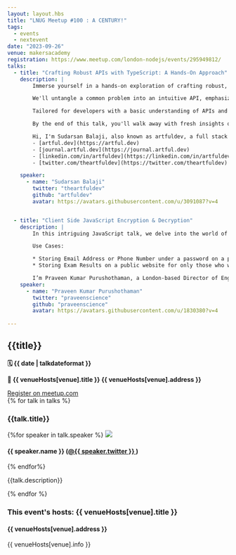 ```yaml
---
layout: layout.hbs
title: "LNUG Meetup #100 : A CENTURY!"
tags:
  - events
  - nextevent
date: "2023-09-26"
venue: makersacademy
registration: https://www.meetup.com/london-nodejs/events/295949812/
talks:
  - title: "Crafting Robust APIs with TypeScript: A Hands-On Approach"
    description: |
        Immerse yourself in a hands-on exploration of crafting robust, self-documenting, and efficient APIs with TypeScript. This dynamic session urges a rethink of conventional API development, focusing on how TypeScript's static typing can help develop accurate and consistent APIs - making impossible scenarios impossible.

        We'll untangle a common problem into an intuitive API, emphasizing on clear API signatures to prevent error scenarios instead of just handling them. We'll illustrate how TypeScript's features can diminish potential failures, resulting in APIs that are easier to use, inherently self-describing, and highly reliable.

        Tailored for developers with a basic understanding of APIs and typed languages, this session is also an invitation for anyone keen on writing quality code to delve deeper into effective API design. While familiarity with TypeScript is beneficial, it's not a prerequisite - we'll navigate the learning curve together.

        By the end of this talk, you'll walk away with fresh insights on how to leverage TypeScript to improve API design, making them more robust and user-friendly. Even if you find yourself disagreeing with the viewpoints presented, you'll undoubtedly emerge with a more thoughtful approach to API design. Ready to roll up your sleeves and redefine robust API design? Let's embark on this hands-on journey together, TypeScript style!

        Hi, I'm Sudarsan Balaji, also known as artfuldev, a full stack engineer focused on creating and multiplying value. A few links if my github bio isn't enough:
        - [artful.dev](https://artful.dev)
        - [journal.artful.dev](https://journal.artful.dev)
        - [linkedin.com/in/artfuldev](https://linkedin.com/in/artfuldev)
        - [twitter.com/theartfuldev](https://twitter.com/theartfuldev)

    speaker:
      - name: "Sudarsan Balaji"
        twitter: "theartfuldev"
        github: "artfuldev"
        avatar: https://avatars.githubusercontent.com/u/3091087?v=4


  - title: "Client Side JavaScript Encryption & Decryption"
    description: |
        In this intriguing JavaScript talk, we delve into the world of client-side encryption and decryption, presenting a daring idea that promises enhanced safety. By exploring the potential of safeguarding sensitive information within the realm of JavaScript, we embark on an unconventional journey that challenges conventional practices. Brace yourself for an unconventional approach that pushes the boundaries of security and dares to place valuable data in an unexpected location. This talk is going to be completely practical. 💪🏻

        Use Cases:

        * Storing Email Address or Phone Number under a password on a public website.
        * Storing Exam Results on a public website for only those who want to know.

        I’m Praveen Kumar Purushothaman, a London-based Director of Engineering at a Fortune 50 FinTech in Canary Wharf. Originally from Chennai, India, I’m an avid JavaScript enthusiast, specialising in React and Node JS, while also harbouring an extreme love for cats. I [tweet](https://twitter.com/praveenscience) at @praveenscience and I’m extremely active on [LinkedIn](https://www.linkedin.com/in/praveentech/) & WhatsApp. 📱
    speaker:
      - name: "Praveen Kumar Purushothaman"
        twitter: "praveenscience"
        github: "praveenscience"
        avatar: https://avatars.githubusercontent.com/u/1830380?v=4
  
---
```


<div class="event-detail">
<h2>{{title}}
</h2>
<p>
<strong>🗓 {{ date  |  talkdateformat }}</strong>
</p>
<p>
<strong>
🏢 {{ venueHosts[venue].title }}
{{ venueHosts[venue].address }}
</strong>
</p>

<div >
<a class="lnug-ticket cta" href="{{registration}}" target="_blank">Register on meetup.com</a>
</div>
<div class="talks">
{% for talk in talks %}
<div class="talk">

<h3>{{talk.title}}
</h3>

{%for speaker in talk.speaker %}
<img src="{{speaker.avatar}}" class="bio-pic"/>

<h4>{{ speaker.name }}
(<a href="https://twitter.com/{{speaker.twitter}}">@{{ speaker.twitter }}
</a>)</h4>
{% endfor%}

{{talk.description}}

</div>
{% endfor %}

</div>

<div class="event-hosts">

### This event's hosts: {{ venueHosts[venue].title }}

#### {{ venueHosts[venue].address }}

{{ venueHosts[venue].info }}

</div>

</div>
